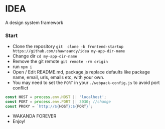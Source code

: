 # IDEA
A design system framework

### Start

* Clone the repository `git  clone -b frontend-startup https://github.com/shawnsandy/idea my-app-dir-name`
* Change dir `cd my-app-dir-name`
* Remove the git remote `git remote -rm origin`
* run `npm i`
* Open / Edit README.md, package.js replace defaults like package name, email, urls, emails etc, with your own.
* You may need to set the `PORT` in your `./webpack-config.js` to avoid port conflict
``` js
const HOST = process.env.HOST || 'localhost';
const PORT = process.env.PORT || 3030; //change
const PROXY = `http://${HOST}:${PORT}`;
```
* WAKANDA FOREVER
* Enjoy!
